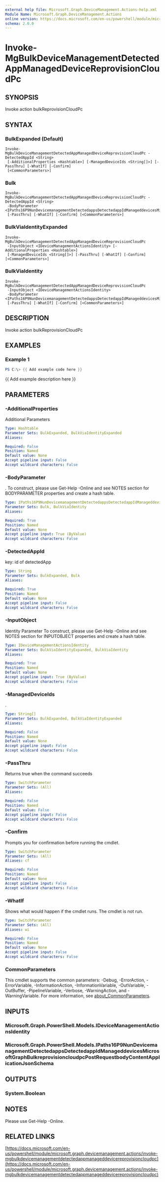 ```yaml
---
external help file: Microsoft.Graph.DeviceManagement.Actions-help.xml
Module Name: Microsoft.Graph.DeviceManagement.Actions
online version: https://docs.microsoft.com/en-us/powershell/module/microsoft.graph.devicemanagement.actions/invoke-mgbulkdevicemanagementdetectedappmanageddevicereprovisioncloudpc
schema: 2.0.0
---
```


# Invoke-MgBulkDeviceManagementDetectedAppManagedDeviceReprovisionCloudPc

## SYNOPSIS
Invoke action bulkReprovisionCloudPc

## SYNTAX

### BulkExpanded (Default)
```
Invoke-MgBulkDeviceManagementDetectedAppManagedDeviceReprovisionCloudPc -DetectedAppId <String>
 [-AdditionalProperties <Hashtable>] [-ManagedDeviceIds <String[]>] [-PassThru] [-WhatIf] [-Confirm]
 [<CommonParameters>]
```

### Bulk
```
Invoke-MgBulkDeviceManagementDetectedAppManagedDeviceReprovisionCloudPc -DetectedAppId <String>
 -BodyParameter <IPaths16P9NunDevicemanagementDetectedappsDetectedappIdManageddevicesMicrosoftGraphBulkreprovisioncloudpcPostRequestbodyContentApplicationJsonSchema>
 [-PassThru] [-WhatIf] [-Confirm] [<CommonParameters>]
```

### BulkViaIdentityExpanded
```
Invoke-MgBulkDeviceManagementDetectedAppManagedDeviceReprovisionCloudPc
 -InputObject <IDeviceManagementActionsIdentity> [-AdditionalProperties <Hashtable>]
 [-ManagedDeviceIds <String[]>] [-PassThru] [-WhatIf] [-Confirm] [<CommonParameters>]
```

### BulkViaIdentity
```
Invoke-MgBulkDeviceManagementDetectedAppManagedDeviceReprovisionCloudPc
 -InputObject <IDeviceManagementActionsIdentity>
 -BodyParameter <IPaths16P9NunDevicemanagementDetectedappsDetectedappIdManageddevicesMicrosoftGraphBulkreprovisioncloudpcPostRequestbodyContentApplicationJsonSchema>
 [-PassThru] [-WhatIf] [-Confirm] [<CommonParameters>]
```

## DESCRIPTION
Invoke action bulkReprovisionCloudPc

## EXAMPLES

### Example 1
```powershell
PS C:\> {{ Add example code here }}
```

{{ Add example description here }}

## PARAMETERS

### -AdditionalProperties
Additional Parameters

```yaml
Type: Hashtable
Parameter Sets: BulkExpanded, BulkViaIdentityExpanded
Aliases:

Required: False
Position: Named
Default value: None
Accept pipeline input: False
Accept wildcard characters: False
```

### -BodyParameter
.
To construct, please use Get-Help -Online and see NOTES section for BODYPARAMETER properties and create a hash table.

```yaml
Type: IPaths16P9NunDevicemanagementDetectedappsDetectedappIdManageddevicesMicrosoftGraphBulkreprovisioncloudpcPostRequestbodyContentApplicationJsonSchema
Parameter Sets: Bulk, BulkViaIdentity
Aliases:

Required: True
Position: Named
Default value: None
Accept pipeline input: True (ByValue)
Accept wildcard characters: False
```

### -DetectedAppId
key: id of detectedApp

```yaml
Type: String
Parameter Sets: BulkExpanded, Bulk
Aliases:

Required: True
Position: Named
Default value: None
Accept pipeline input: False
Accept wildcard characters: False
```

### -InputObject
Identity Parameter
To construct, please use Get-Help -Online and see NOTES section for INPUTOBJECT properties and create a hash table.

```yaml
Type: IDeviceManagementActionsIdentity
Parameter Sets: BulkViaIdentityExpanded, BulkViaIdentity
Aliases:

Required: True
Position: Named
Default value: None
Accept pipeline input: True (ByValue)
Accept wildcard characters: False
```

### -ManagedDeviceIds
.

```yaml
Type: String[]
Parameter Sets: BulkExpanded, BulkViaIdentityExpanded
Aliases:

Required: False
Position: Named
Default value: None
Accept pipeline input: False
Accept wildcard characters: False
```

### -PassThru
Returns true when the command succeeds

```yaml
Type: SwitchParameter
Parameter Sets: (All)
Aliases:

Required: False
Position: Named
Default value: False
Accept pipeline input: False
Accept wildcard characters: False
```

### -Confirm
Prompts you for confirmation before running the cmdlet.

```yaml
Type: SwitchParameter
Parameter Sets: (All)
Aliases: cf

Required: False
Position: Named
Default value: None
Accept pipeline input: False
Accept wildcard characters: False
```

### -WhatIf
Shows what would happen if the cmdlet runs.
The cmdlet is not run.

```yaml
Type: SwitchParameter
Parameter Sets: (All)
Aliases: wi

Required: False
Position: Named
Default value: None
Accept pipeline input: False
Accept wildcard characters: False
```

### CommonParameters
This cmdlet supports the common parameters: -Debug, -ErrorAction, -ErrorVariable, -InformationAction, -InformationVariable, -OutVariable, -OutBuffer, -PipelineVariable, -Verbose, -WarningAction, and -WarningVariable. For more information, see [about_CommonParameters](http://go.microsoft.com/fwlink/?LinkID=113216).

## INPUTS

### Microsoft.Graph.PowerShell.Models.IDeviceManagementActionsIdentity
### Microsoft.Graph.PowerShell.Models.IPaths16P9NunDevicemanagementDetectedappsDetectedappIdManageddevicesMicrosoftGraphBulkreprovisioncloudpcPostRequestbodyContentApplicationJsonSchema
## OUTPUTS

### System.Boolean
## NOTES
Please use Get-Help -Online.

## RELATED LINKS

[https://docs.microsoft.com/en-us/powershell/module/microsoft.graph.devicemanagement.actions/invoke-mgbulkdevicemanagementdetectedappmanageddevicereprovisioncloudpc](https://docs.microsoft.com/en-us/powershell/module/microsoft.graph.devicemanagement.actions/invoke-mgbulkdevicemanagementdetectedappmanageddevicereprovisioncloudpc)


